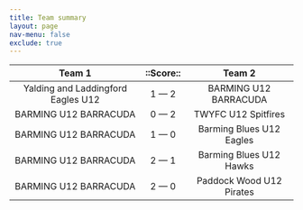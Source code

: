 ```yaml
---
title: Team summary
layout: page
nav-menu: false
exclude: true
---
```




|               Team 1               |  ::Score::  |          Team 2          |
|:----------------------------------:|:-----------:|:------------------------:|
| Yalding and Laddingford Eagles U12 | 1 &mdash; 2 |  BARMING U12 BARRACUDA   |
|       BARMING U12 BARRACUDA        | 0 &mdash; 2 |   TWYFC U12 Spitfires    |
|       BARMING U12 BARRACUDA        | 1 &mdash; 0 | Barming Blues U12 Eagles |
|       BARMING U12 BARRACUDA        | 2 &mdash; 1 | Barming Blues U12 Hawks  |
|       BARMING U12 BARRACUDA        | 2 &mdash; 0 | Paddock Wood U12 Pirates |

 <br /><br /><br />